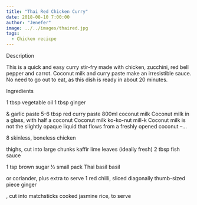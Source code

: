 ```yaml
---
title: "Thai Red Chicken Curry"
date: 2018-08-10 7:00:00
author: "Jenefer"
image: ../../images/thaired.jpg
tags:
  - Chicken recicpe
---
```


Description

This is a quick and easy curry stir-fry made with chicken, zucchini, red bell pepper and carrot. Coconut milk and curry paste make an irresistible sauce. No need to go out to eat, as this dish is ready in about 20 minutes.

Ingredients

1 tbsp vegetable oil
1 tbsp ginger

& garlic paste
5-6 tbsp red curry paste
800ml coconut milk
Coconut milk in a glass, with half a coconut Coconut milk ko-ko-nut mill-k
Coconut milk is not the slightly opaque liquid that flows from a freshly opened coconut –…

8 skinless, boneless chicken

thighs, cut into large chunks
kaffir lime leaves (ideally fresh)
2 tbsp fish sauce

1 tsp brown sugar
½ small pack Thai basil
basil

or coriander, plus extra to serve
1 red chilli, sliced diagonally
thumb-sized piece ginger

, cut into matchsticks
cooked jasmine rice, to serve
